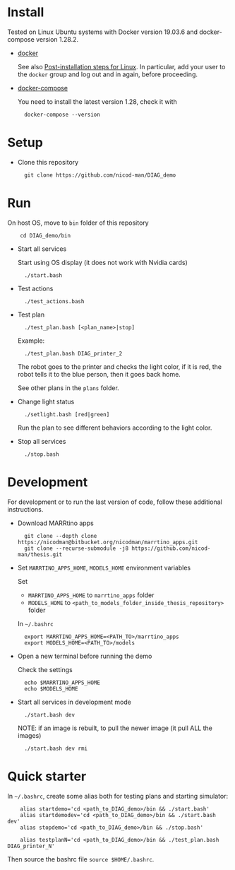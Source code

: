 # Install

Tested on Linux Ubuntu systems with Docker version 19.03.6 and docker-compose version 1.28.2.

* [docker](http://www.docker.com)

    See also 
    [Post-installation steps for Linux](https://docs.docker.com/install/linux/linux-postinstall/).
    In particular, add your user to the `docker` group and log out and in again, before proceeding.

* [docker-compose](https://docs.docker.com/compose/install/)

    You need to install the latest version 1.28, check it with

        docker-compose --version


# Setup

* Clone this repository

        git clone https://github.com/nicod-man/DIAG_demo


# Run

On host OS, move to `bin` folder of this repository

        cd DIAG_demo/bin


* Start all services

    Start using OS display (it does not work with Nvidia cards)

        ./start.bash


* Test actions

        ./test_actions.bash


* Test plan

        ./test_plan.bash [<plan_name>|stop]

    Example:

        ./test_plan.bash DIAG_printer_2

    The robot goes to the printer and checks the light color, if it is red, the robot tells it to the blue person, then it goes back home.

    See other plans in the `plans` folder.


* Change light status

        ./setlight.bash [red|green]

    Run the plan to see different behaviors according to the light color.

* Stop all services

        ./stop.bash


# Development

For development or to run the last version of code, follow these additional instructions. 

* Download MARRtino apps

        git clone --depth clone https://nicodman@bitbucket.org/nicodman/marrtino_apps.git
        git clone --recurse-submodule -j8 https://github.com/nicod-man/thesis.git


* Set `MARRTINO_APPS_HOME`, `MODELS_HOME` environment variables

    Set
     - `MARRTINO_APPS_HOME` to  `marrtino_apps` folder
     - `MODELS_HOME` to `<path_to_models_folder_inside_thesis_repository>` folder
    

    In `~/.bashrc`

        export MARRTINO_APPS_HOME=<PATH_TO>/marrtino_apps
        export MODELS_HOME=<PATH_TO>/models


* Open a new terminal before running the demo
    
    Check the settings

        echo $MARRTINO_APPS_HOME
        echo $MODELS_HOME

* Start all services in development mode

        ./start.bash dev
        
  NOTE: if an image is rebuilt, to pull the newer image (it pull ALL the images)
        
        ./start.bash dev rmi
        
# Quick starter

In `~/.bashrc`, create some alias both for testing plans and starting simulator:

        alias startdemo='cd <path_to_DIAG_demo>/bin && ./start.bash'
        alias startdemodev='cd <path_to_DIAG_demo>/bin && ./start.bash dev'
        alias stopdemo='cd <path_to_DIAG_demo>/bin && ./stop.bash'
        
        alias testplanN='cd <path_to_DIAG_demo>/bin && ./test_plan.bash DIAG_printer_N'
        
Then source the bashrc file `source $HOME/.bashrc`.
